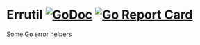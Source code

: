 # Errutil [![GoDoc](https://godoc.org/github.com/carlmjohnson/errutil?status.svg)](https://godoc.org/github.com/carlmjohnson/errutil) [![Go Report Card](https://goreportcard.com/badge/github.com/carlmjohnson/errutil)](https://goreportcard.com/report/github.com/carlmjohnson/errutil)

Some Go error helpers
